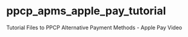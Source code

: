 # ppcp_apms_apple_pay_tutorial
Tutorial Files to PPCP Alternative Payment Methods - Apple Pay Video
